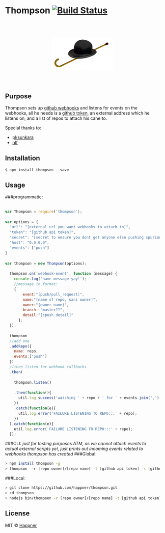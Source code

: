 # Thompson [![Build Status](https://travis-ci.org/happner/thompson.svg?branch=master)](https://travis-ci.org/happner/thompson)

<h1 align="center">
  <br>
  <img width="200" src="media/logo.png">
  <br>
  <br>
</h1>


## Purpose

Thompson sets up [github webhooks](https://developer.github.com/webhooks/) and listens for events on the webhooks, all he needs is a [github token](https://github.com/settings/tokens/new), an external address which he listens on, and a list of repos to attach his cane to.

Special thanks to:
 - [pksunkara](https://github.com/pksunkara/octonode)
 - [nlf](https://github.com/nlf/node-github-hook)

## Installation

```
$ npm install thompson --save
```

## Usage

###programmatic:

```javascript

var Thompson = require('thompson');

var options = {
  "url": "[external url you want webhooks to attach to]",
  "token": "[github api token]",
  "secret": "[secret to ensure you dont get anyone else pushing spurious events]",
  "host": "0.0.0.0",
  "events": ["push"]
}

var thompson = new Thompson(options);

  thompson.on('webhook-event', function (message) {
    console.log('have message yay!');
    //message in format:
    {
        event:"[push/pull_request]",
        name:"[name of repo, sans owner]",
        owner:"{owner name}",
        branch: "master??",
        detail:"[cpush detail]"
      };
  });

  thompson
  //add one
  .addRepo({
    name: repo,
    events:['push']
  })
  //then listen for webhook callbacks
  .then(

    thompson.listen()

    .then(function(){
      util.log.success('watching ' + repo + ' for ' + events.join(',') + ' event(s) on url ' + url);
    })
    .catch(function(e){
      util.log.error('FAILURE LISTENING TO REPO:::' + repo);
    })
  ).catch(function(e){
    util.log.error('FAILURE LISTENING TO REPO:::' + repo);
  });
```

###CLI:
*just for testing purposes ATM, as we cannot attach events to actual external scripts yet, just prints out incoming events related to webhooks thompson has created*
###Global:
```bash
> npm install thompson -g
> thompson  -r [repo owner]/[repo name] -t [github api token] -s [github webhooks secret] -u [url, not https yet] -e [events comma separated, ie:push,pull_request]
```

###Local:
```bash
> git clone https://github.com/happner/thompson.git
> cd thompson
> nodejs bin/thompson -r [repo owner]/[repo name] -t [github api token] -s [github webhooks secret] -u [url, not https yet] -e [events comma separated, ie:push,pull_request]
```

## License

MIT © [Happner](https://github.com/happner)
